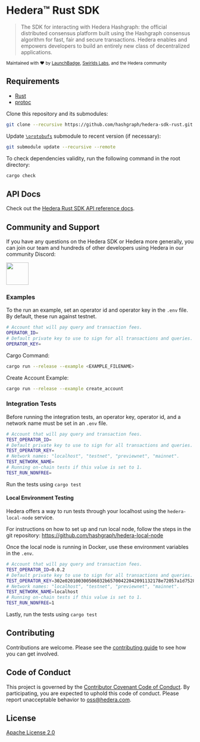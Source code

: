 # Hedera™ Rust SDK

> The SDK for interacting with Hedera Hashgraph: the official distributed
> consensus platform built using the Hashgraph consensus algorithm for fast,
> fair and secure transactions. Hedera enables and empowers developers to
> build an entirely new class of decentralized applications.

<sub>Maintained with ❤️ by <a href="https://launchbadge.com" target="_blank">LaunchBadge</a>, <a href="https://www.swirlds.com/" target="_blank">Swirlds Labs</a>, and the Hedera community</sub>

## Requirements

- [Rust](https://rustup.rs)
- [protoc](https://grpc.io/docs/protoc-installation)

Clone this repository and its submodules:

```bash
git clone --recursive https://github.com/hashgraph/hedera-sdk-rust.git
```

Update [`\protobufs`](https://github.com/hashgraph/hedera-protobufs) submodule to recent version (if necessary):

```bash
git submodule update --recursive --remote
```

To check dependencies validity, run the following command in the root directory:

```bash
cargo check
```

## API Docs

Check out the [Hedera Rust SDK API reference docs](http://docs.rs/hedera/latest/hedera/index.html).

## Community and Support

If you have any questions on the Hedera SDK or Hedera more generally, you can join our team and hundreds of other developers using Hedera in our community Discord:

<a href="https://hedera.com/discord" target="_blank">
  <img alt="" src="https://user-images.githubusercontent.com/753919/167244200-b95cd3a6-6256-4eaf-b9b4-f1f192341485.png" height="60">
</a>

### Examples

To the run an example, set an operator id and operator key in the `.env` file. By default, these run against testnet.

```bash
# Account that will pay query and transaction fees.
OPERATOR_ID=
# Default private key to use to sign for all transactions and queries.
OPERATOR_KEY=
```

Cargo Command:
```bash
cargo run --release --example <EXAMPLE_FILENAME>
```

Create Account Example: 
```bash
cargo run --release --example create_account
```


### Integration Tests

Before running the integration tests, an operator key, operator id, and a network name must be set in an `.env` file.

```bash
# Account that will pay query and transaction fees.
TEST_OPERATOR_ID=
# Default private key to use to sign for all transactions and queries.
TEST_OPERATOR_KEY=
# Network names: "localhost", "testnet", "previewnet", "mainnet".
TEST_NETWORK_NAME=
# Running on-chain tests if this value is set to 1.
TEST_RUN_NONFREE=
```

Run the tests using `cargo test`

#### Local Environment Testing

Hedera offers a way to run tests through your localhost using the `hedera-local-node` service.

For instructions on how to set up and run local node, follow the steps in the git repository:
<https://github.com/hashgraph/hedera-local-node>

Once the local node is running in Docker, use these environment variables in the `.env`.

```bash
# Account that will pay query and transaction fees.
TEST_OPERATOR_ID=0.0.2
# Default private key to use to sign for all transactions and queries.
TEST_OPERATOR_KEY=302e020100300506032b65700422042091132178e72057a1d7528025956fe39b0b847f200ab59b2fdd367017f3087137
# Network names: "localhost", "testnet", "previewnet", "mainnet".
TEST_NETWORK_NAME=localhost
# Running on-chain tests if this value is set to 1.
TEST_RUN_NONFREE=1
```

Lastly, run the tests using `cargo test`

## Contributing

Contributions are welcome. Please see the [contributing guide](https://github.com/hashgraph/.github/blob/main/CONTRIBUTING.md) to see how you can get involved.

## Code of Conduct

This project is governed by the [Contributor Covenant Code of Conduct](https://github.com/hashgraph/.github/blob/main/CODE_OF_CONDUCT.md). By participating, you are expected to uphold this code of conduct. Please report unacceptable behavior to [oss@hedera.com](mailto:oss@hedera.com).

## License

[Apache License 2.0](LICENSE)
